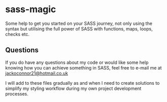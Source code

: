 # sass-magic
Some help to get you started on your SASS journey, not only using the syntax but utilising the full power of SASS with functions, maps, loops, checks etc.

## Questions
If you do have any questions about my code or would like some help knowing how you can achieve something in SASS, feel free to e-mail me at jackoconnor21@hotmail.co.uk

I will add to these files gradually as and when I need to create solutions to simplify my styling workflow during my own project development processes.